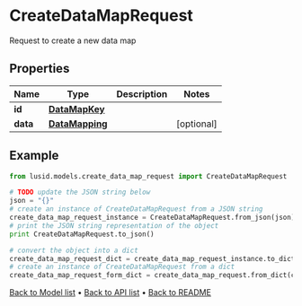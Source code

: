 # CreateDataMapRequest

Request to create a new data map

## Properties
Name | Type | Description | Notes
------------ | ------------- | ------------- | -------------
**id** | [**DataMapKey**](DataMapKey.md) |  | 
**data** | [**DataMapping**](DataMapping.md) |  | [optional] 

## Example

```python
from lusid.models.create_data_map_request import CreateDataMapRequest

# TODO update the JSON string below
json = "{}"
# create an instance of CreateDataMapRequest from a JSON string
create_data_map_request_instance = CreateDataMapRequest.from_json(json)
# print the JSON string representation of the object
print CreateDataMapRequest.to_json()

# convert the object into a dict
create_data_map_request_dict = create_data_map_request_instance.to_dict()
# create an instance of CreateDataMapRequest from a dict
create_data_map_request_form_dict = create_data_map_request.from_dict(create_data_map_request_dict)
```
[Back to Model list](../README.md#documentation-for-models) &#8226; [Back to API list](../README.md#documentation-for-api-endpoints) &#8226; [Back to README](../README.md)



